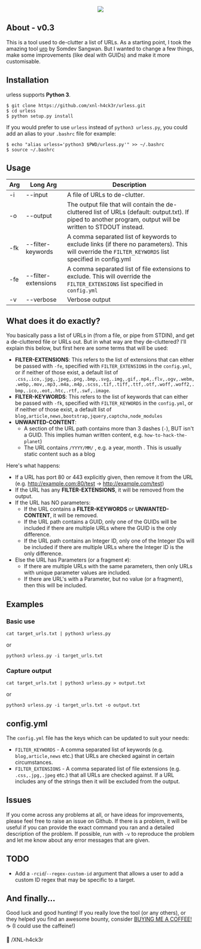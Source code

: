 <center><img src="https://github.com/xnl-h4ck3r/urless/blob/main/urless/images/title.png"></center>

## About - v0.3

This is a tool used to de-clutter a list of URLs.
As a starting point, I took the amazing tool [uro](https://github.com/s0md3v/uro/) by Somdev Sangwan. But I wanted to change a few things, make some improvements (like deal with GUIDs) and make it more customisable.

## Installation

urless supports **Python 3**.

```
$ git clone https://github.com/xnl-h4ck3r/urless.git
$ cd urless
$ python setup.py install
```

If you would prefer to use `urless` instead of `python3 urless.py`, you could add an alias to your `.bashrc` file for example:

```
$ echo "alias urless='python3 $PWD/urless.py'" >> ~/.bashrc
$ source ~/.bashrc
```

## Usage

| Arg | Long Arg            | Description                                                                                                                                                   |
| --- | ------------------- | ------------------------------------------------------------------------------------------------------------------------------------------------------------- |
| -i  | --input             | A file of URLs to de-clutter.                                                                                                                                 |
| -o  | --output            | The output file that will contain the de-cluttered list of URLs (default: output.txt). If piped to another program, output will be written to STDOUT instead. |
| -fk | --filter-keywords   | A comma separated list of keywords to exclude links (if there no parameters). This will override the `FILTER_KEYWORDS` list specified in config.yml           |
| -fe | --filter-extensions | A comma separated list of file extensions to exclude. This will override the `FILTER_EXTENSIONS` list specified in `config.yml`                               |
| -v  | --verbose           | Verbose output                                                                                                                                                |

## What does it do exactly?

You basically pass a list of URLs in (from a file, or pipe from STDIN), and get a de-cluttered file or URLs out. But in what way are they de-cluttered?
I'll explain this below, but first here are some terms that will be used:

- **FILTER-EXTENSIONS**: This refers to the list of extensions that can either be passed with `-fe`, specified with `FILTER_EXTENSIONS` in the `config.yml`, or if neither of those exist, a default list of `.css,.ico,.jpg,.jpeg,.png,.bmp,.svg,.img,.gif,.mp4,.flv,.ogv,.webm,.webp,.mov,.mp3,.m4a,.m4p,.scss,.tif,.tiff,.ttf,.otf,.woff,.woff2,.bmp,.ico,.eot,.htc,.rtf,.swf,.image`.
- **FILTER-KEYWORDS**: This refers to the list of keywords that can either be passed with `-fk`, specified with `FILTER_KEYWORDS` in the `config.yml`, or if neither of those exist, a default list of `blog,article,news,bootstrap,jquery,captcha,node_modules`
- **UNWANTED-CONTENT**:
  - A section of the URL path contains more than 3 dashes (`-`), BUT isn't a GUID. This implies human written content, e.g. `how-to-hack-the-planet`)
  - The URL contains `/YYYY/MM/` , e.g. a year, month . This is usually static content such as a blog

Here's what happens:

- If a URL has port 80 or 443 explicitly given, then remove it from the URL (e.g. http://example.com:80/test -> http://example.com/test)
- If the URL has any **FILTER-EXTENSIONS**, it will be removed from the output.
- If the URL has NO parameters:
  - If the URL contains a **FILTER-KEYWORDS** or **UNWANTED-CONTENT**, it will be removed.
  - If the URL path contains a GUID, only one of the GUIDs will be included if there are multiple URLs where the GUID is the only difference.
  - If the URL path contains an Integer ID, only one of the Integer IDs will be included if there are multiple URLs where the Integer ID is the only difference.
- Else the URL has Parameters (or a fragment `#`):
  - If there are multiple URLs with the same parameters, then only URLs with unique parameter values are included.
  - If there are URL's with a Parameter, but no value (or a fragment), then this will be included.

## Examples

### Basic use

```
cat target_urls.txt | python3 urless.py
```

or

```
python3 urless.py -i target_urls.txt
```

### Capture output

```
cat target_urls.txt | python3 urless.py > output.txt
```

or

```
python3 urless.py -i target_urls.txt -o output.txt
```

## config.yml

The `config.yml` file has the keys which can be updated to suit your needs:

- `FILTER_KEYWORDS` - A comma separated list of keywords (e.g. `blog,article,news` etc.) that URLs are checked against in certain circumstances.
- `FILTER_EXTENSIONS` - A comma separated list of file extensions (e.g. `.css,.jpg,.jpeg` etc.) that all URLs are checked against. If a URL includes any of the strings then it will be excluded from the output.

## Issues

If you come across any problems at all, or have ideas for improvements, please feel free to raise an issue on Github. If there is a problem, it will be useful if you can provide the exact command you ran and a detailed description of the problem. If possible, run with `-v` to reproduce the problem and let me know about any error messages that are given.

## TODO

- Add a `-rcid`/`--regex-custom-id` argument that allows a user to add a custom ID regex that may be specific to a target.

## And finally...

Good luck and good hunting!
If you really love the tool (or any others), or they helped you find an awesome bounty, consider [BUYING ME A COFFEE!](https://ko-fi.com/xnlh4ck3r) ☕ (I could use the caffeine!)

🤘 /XNL-h4ck3r
